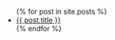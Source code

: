 <ul>
    {% for post in site.posts %}
    <li><a href="{{ post.url }}">{{ post.title }}</a></li>
    {% endfor %}
</ul>
